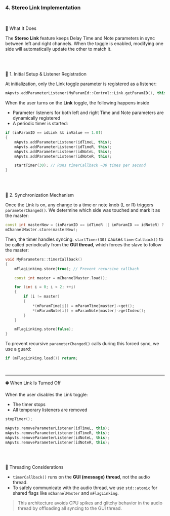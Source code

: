 ### 4. Stereo Link Implementation

<br>

🎯 What It Does

The **Stereo Link** feature keeps Delay Time and Note parameters in sync between left and right channels. 
When the toggle is enabled, modifying one side will automatically update the other to match it.

<br>
<br>

🧱 1. Initial Setup & Listener Registration

At initialization, only the Link toggle parameter is registered as a listener:

~~~cpp
mApvts.addParameterListener(MyParamId::Control::Link.getParamID(), this);
~~~

When the user turns on the **Link** toggle, the following happens inside

- Parameter listeners for both left and right Time and Note parameters are dynamically registered
- A periodic timer is started:

~~~cpp
if (inParamID == idLink && inValue == 1.0f)
{
    mApvts.addParameterListener(idTimeL, this);
    mApvts.addParameterListener(idTimeR, this);
    mApvts.addParameterListener(idNoteL, this);
    mApvts.addParameterListener(idNoteR, this);

    startTimer(30); // Runs timerCallback ~30 times per second
}
~~~

<br>
<br>

🔁 2. Synchronization Mechanism

Once the Link is on, any change to a time or note knob (L or R) triggers ```parameterChanged()```.
We determine which side was touched and mark it as the master:

~~~cpp
const int masterNew = (inParamID == idTimeR || inParamID == idNoteR) ? 1 : 0;
mChannelMaster.store(masterNew);
~~~

Then, the timer handles syncing.
```startTimer(30)``` causes ```timerCallback()``` to be called periodically from the **GUI thread**, which forces the slave to follow the master:

~~~cpp
void MyParameters::timerCallback()
{
    mFlagLinking.store(true); // Prevent recursive callback

    const int master = mChannelMaster.load();

    for (int i = 0; i < 2; ++i)
    {
        if (i != master)
        {
            *(mParamTime[i]) = mParamTime[master]->get();
            *(mParamNote[i]) = mParamNote[master]->getIndex();
        }
    }

    mFlagLinking.store(false);
}
~~~

To prevent recursive ```parameterChanged()``` calls during this forced sync, we use a guard:

~~~cpp
if (mFlagLinking.load()) return;
~~~

<br>

--------

⛔ When Link Is Turned Off

When the user disables the Link toggle:

- The timer stops
- All temporary listeners are removed

~~~cpp
stopTimer();

mApvts.removeParameterListener(idTimeL, this);
mApvts.removeParameterListener(idTimeR, this);
mApvts.removeParameterListener(idNoteL, this);
mApvts.removeParameterListener(idNoteR, this);
~~~

<br>
<br>


🧵 Threading Considerations

- ```timerCallback()``` runs on the **GUI (message) thread**, not the audio thread.
- To safely communicate with the audio thread, we use ```std::atomic``` for shared flags like ```mChannelMaster``` and ```mFlagLinking```.

> This architecture avoids CPU spikes and glitchy behavior in the audio thread by offloading all syncing to the GUI thread.
